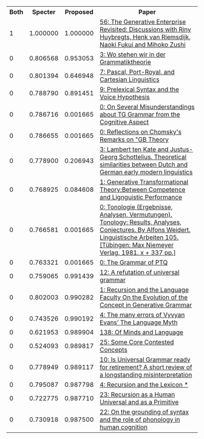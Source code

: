 <html><table><tr>
<th>Both</th>
<th>Specter</th>
<th>Proposed</th>
<th>Paper</th>
</tr>
<tr>
<td>1</td>
<td>1.000000</td>
<td>1.000000</td>
<td><a href="https://www.semanticscholar.org/paper/802bc4fcf15bb85e69a175a32815dc3a82911adc">56: The Generative Enterprise Revisited: Discussions with Riny Huybregts, Henk van Riemsdijk, Naoki Fukui and Mihoko Zushi</a></td>
</tr>
<tr>
<td>0</td>
<td>0.806568</td>
<td>0.953053</td>
<td><a href="https://www.semanticscholar.org/paper/1590b95fbe91d4795f598f32101b745d82d0bcbe">3: Wo stehen wir in der Grammatiktheorie</a></td>
</tr>
<tr>
<td>0</td>
<td>0.801394</td>
<td>0.646948</td>
<td><a href="https://www.semanticscholar.org/paper/2f46e43b008192e1511b339694d66798d697daeb">7: Pascal, Port-Royal, and Cartesian Linguistics</a></td>
</tr>
<tr>
<td>0</td>
<td>0.788790</td>
<td>0.891451</td>
<td><a href="https://www.semanticscholar.org/paper/9524fc925af6061418953c8288cde268e920629f">9: Prelexical Syntax and the Voice Hypothesis</a></td>
</tr>
<tr>
<td>0</td>
<td>0.786716</td>
<td>0.001665</td>
<td><a href="https://www.semanticscholar.org/paper/178be8ffe73c8623ab7bf38b0cd636c53542f9e8">0: On Several Misunderstandings about TG Grammar from the Cognitive Aspect</a></td>
</tr>
<tr>
<td>0</td>
<td>0.786655</td>
<td>0.001665</td>
<td><a href="https://www.semanticscholar.org/paper/f6c94c386851cba78b8733b61f659cf04e8473ae">0: Reflections on Chomsky's Remarks on "GB Theory</a></td>
</tr>
<tr>
<td>0</td>
<td>0.778900</td>
<td>0.206943</td>
<td><a href="https://www.semanticscholar.org/paper/abba99cdee19f23f66861e8a3210a5d70b802f9a">3: Lambert ten Kate and Justus-Georg Schottelius. Theoretical similarities between Dutch and German early modern linguistics</a></td>
</tr>
<tr>
<td>0</td>
<td>0.768925</td>
<td>0.084608</td>
<td><a href="https://www.semanticscholar.org/paper/3e6e02113d1ac8aeec8702b31c704233ac1410e3">1: Generative Transformational Theory:Between Competence and Lignguistic Performance</a></td>
</tr>
<tr>
<td>0</td>
<td>0.766581</td>
<td>0.001665</td>
<td><a href="https://www.semanticscholar.org/paper/43e9ce70bba078889115b06cdbd5166ce842a1c6">0: Tonologie (Ergebnisse, Analysen, Vermutungen). Tonology: Results, Analyses, Conjectures. By Alfons Weidert. Linguistische Arbeiten 105. [Tübingen: Max Niemeyer Verlag, 1981. x + 337 pp.]</a></td>
</tr>
<tr>
<td>0</td>
<td>0.763321</td>
<td>0.001665</td>
<td><a href="https://www.semanticscholar.org/paper/ef6d976372ebc664df4fc46acc01ec095c54d402">0: The Grammar of PTQ</a></td>
</tr>
<tr>
<td>0</td>
<td>0.759065</td>
<td>0.991439</td>
<td><a href="https://www.semanticscholar.org/paper/d96a23d1074fecdfe57ab95a3ab3ff18c058fa5e">12: A refutation of universal grammar</a></td>
</tr>
<tr>
<td>0</td>
<td>0.802003</td>
<td>0.990282</td>
<td><a href="https://www.semanticscholar.org/paper/b6b717eadaeaedccfe2b117238036d0309117dc3">1: Recursion and the Language Faculty On the Evolution of the Concept in Generative Grammar</a></td>
</tr>
<tr>
<td>0</td>
<td>0.743526</td>
<td>0.990192</td>
<td><a href="https://www.semanticscholar.org/paper/755a907ffd2b8194aa5e64e74117bdbdf4100bb4">4: The many errors of Vyvyan Evans’ The Language Myth</a></td>
</tr>
<tr>
<td>0</td>
<td>0.621953</td>
<td>0.989904</td>
<td><a href="https://www.semanticscholar.org/paper/f990094bf624b1a9b6b7ffbf3a909bd44b76b05b">138: Of Minds and Language</a></td>
</tr>
<tr>
<td>0</td>
<td>0.524093</td>
<td>0.989817</td>
<td><a href="https://www.semanticscholar.org/paper/9a6973227511c9f0588301f9b5f5e5bdb1b2705a">25: Some Core Contested Concepts</a></td>
</tr>
<tr>
<td>0</td>
<td>0.778949</td>
<td>0.989117</td>
<td><a href="https://www.semanticscholar.org/paper/82a0964d6101bdd8f428680a16c51d7479f1c4bc">10: Is Universal Grammar ready for retirement? A short review of a longstanding misinterpretation</a></td>
</tr>
<tr>
<td>0</td>
<td>0.795087</td>
<td>0.987798</td>
<td><a href="https://www.semanticscholar.org/paper/651918f6bb8c234089878d587d5271bceb420395">4: Recursion and the Lexicon *</a></td>
</tr>
<tr>
<td>0</td>
<td>0.722775</td>
<td>0.987710</td>
<td><a href="https://www.semanticscholar.org/paper/3021c37998f0f87941da4f6df4fcdaad271d9428">23: Recursion as a Human Universal and as a Primitive</a></td>
</tr>
<tr>
<td>0</td>
<td>0.730918</td>
<td>0.987500</td>
<td><a href="https://www.semanticscholar.org/paper/df5e841cb47da5f4ae508c0b8f34d5c4b2915312">22: On the grounding of syntax and the role of phonology in human cognition</a></td>
</tr>
</table></html>
